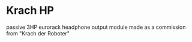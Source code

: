 # Krach HP
passive 3HP eurorack headphone output module made as a commission from "Krach der Roboter"
